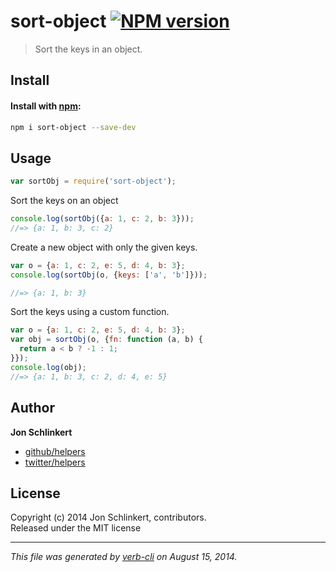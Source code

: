 # sort-object [![NPM version](https://badge.fury.io/js/sort-object.png)](http://badge.fury.io/js/sort-object)

> Sort the keys in an object.

## Install
#### Install with [npm](npmjs.org):

```bash
npm i sort-object --save-dev
```

## Usage

```js
var sortObj = require('sort-object');
```

Sort the keys on an object

```js
console.log(sortObj({a: 1, c: 2, b: 3}));
//=> {a: 1, b: 3, c: 2}
```

Create a new object with only the given keys.

```js
var o = {a: 1, c: 2, e: 5, d: 4, b: 3};
console.log(sortObj(o, {keys: ['a', 'b']}));

//=> {a: 1, b: 3}
```

Sort the keys using a custom function.

```js
var o = {a: 1, c: 2, e: 5, d: 4, b: 3};
var obj = sortObj(o, {fn: function (a, b) {
  return a < b ? -1 : 1;
}});
console.log(obj);
//=> {a: 1, b: 3, c: 2, d: 4, e: 5}
```

## Author

**Jon Schlinkert**
 
+ [github/helpers](https://github.com/helpers)
+ [twitter/helpers](http://twitter.com/helpers) 

## License
Copyright (c) 2014 Jon Schlinkert, contributors.  
Released under the MIT license

***

_This file was generated by [verb-cli](https://github.com/assemble/verb-cli) on August 15, 2014._